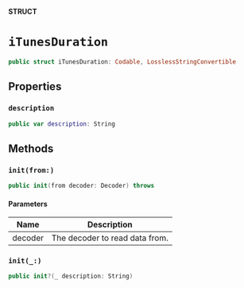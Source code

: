 **STRUCT**

# `iTunesDuration`

```swift
public struct iTunesDuration: Codable, LosslessStringConvertible
```

## Properties
### `description`

```swift
public var description: String
```

## Methods
### `init(from:)`

```swift
public init(from decoder: Decoder) throws
```

#### Parameters

| Name | Description |
| ---- | ----------- |
| decoder | The decoder to read data from. |

### `init(_:)`

```swift
public init?(_ description: String)
```

